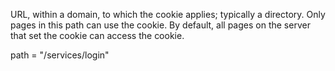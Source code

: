 URL, within a domain, to which the cookie applies;
typically a directory. Only pages in this path can use the
cookie. By default, all pages on the server that set the
cookie can access the cookie.

path = "/services/login"
